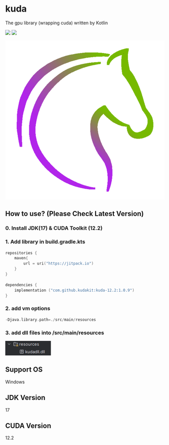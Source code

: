 # kuda
The gpu library (wrapping cuda) written by Kotlin

[![](https://jitpack.io/v/kudakit/kuda-12.2.svg)](https://jitpack.io/#volta2030/kuda)
[![](https://jitpack.io/v/kudakit/kuda-12.2/month.svg)](https://jitpack.io/#volta2030/kuda)

![kuda_icon.png](src%2Fmain%2Fresources%2Fkuda_icon.png)

## How to use? (Please Check Latest Version)

### 0. Install JDK(17) & CUDA Toolkit (12.2)

### 1. Add library in build.gradle.kts
```kotlin
repositories {
    maven{
        url = uri("https://jitpack.io")
    }
}

dependencies {
    implementation ("com.github.kudakit:kuda-12.2:1.0.9")
}

```

### 2. add vm options

```kotlin
-Djava.library.path=./src/main/resources
```

### 3. add dll files into /src/main/resources

![img.png](img.png)

## Support OS
Windows

## JDK Version
17

## CUDA Version
12.2

